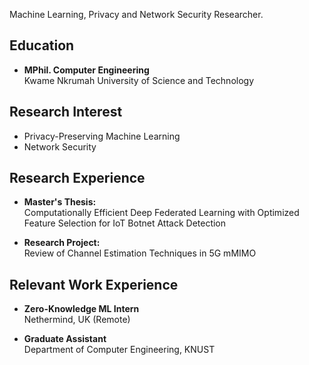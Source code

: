 Machine Learning, Privacy and Network Security Researcher.

## Education
- **MPhil. Computer Engineering**  
  Kwame Nkrumah University of Science and Technology

## Research Interest
- Privacy-Preserving Machine Learning
- Network Security

## Research Experience
- **Master's Thesis:**  
  Computationally Efficient Deep Federated Learning with Optimized Feature Selection for IoT Botnet Attack Detection

- **Research Project:**  
  Review of Channel Estimation Techniques in 5G mMIMO

## Relevant Work Experience
- **Zero-Knowledge ML Intern**  
  Nethermind, UK (Remote)

- **Graduate Assistant**  
  Department of Computer Engineering, KNUST
  
